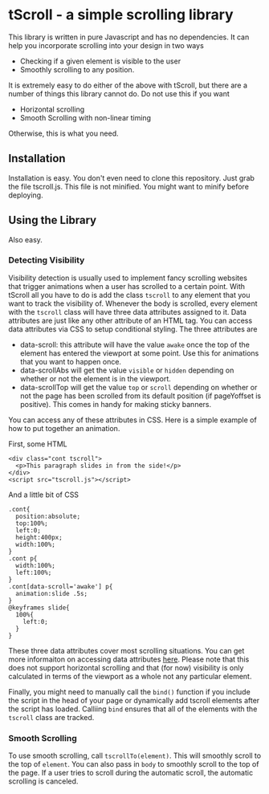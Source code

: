 
# tScroll - a simple scrolling library

This library is written in pure Javascript and has no dependencies. It can help you incorporate scrolling into your design in two ways 
- Checking if a given element is visible to the user
- Smoothly scrolling to any position.

It is extremely easy to do either of the above with tScroll, but there are a number of things this library cannot do. Do not use this if you want 
- Horizontal scrolling
- Smooth Scrolling with non-linear timing 

Otherwise, this is what you need. 

## Installation 

Installation is easy. You don't even need to clone this repository. Just grab the file tscroll.js. This file is not minified. You might want to minify before deploying. 

## Using the Library

Also easy.

### Detecting Visibility 

Visibility detection is usually used to implement fancy scrolling websites that trigger animations when a user has scrolled to a certain point. With tScroll all you have to do is add the class `tscroll` to any element that you want to track the visibility of. Whenever the body is scrolled, every element with the `tscroll` class will have three data attributes assigned to it. Data attributes are just like any other attribute of an HTML tag. You can access data attributes via CSS to setup conditional styling. The three attributes are 
- data-scroll: this attribute will have the value `awake` once the top of the element has entered the viewport at some point. Use this for animations that you want to happen once. 
- data-scrollAbs will get the value `visible` or `hidden` depending on whether or not the element is in the viewport. 
- data-scrollTop will get the value `top` or `scroll` depending on whether or not the page has been scrolled from its default position (if pageYoffset is positive). This comes in handy for making sticky banners.

You can access any of these attributes in CSS. Here is a simple example of how to put together an animation. 

First, some HTML 
```
<div class="cont tscroll">
  <p>This paragraph slides in from the side!</p>
</div>
<script src="tscroll.js"></script>
```
And a little bit of CSS
```
.cont{
  position:absolute;
  top:100%;
  left:0;
  height:400px;
  width:100%;
}
.cont p{
  width:100%;
  left:100%;
}
.cont[data-scroll='awake'] p{
  animation:slide .5s;
}
@keyframes slide{
  100%{
    left:0;
  } 
}
```
These three data attributes cover most scrolling situations. You can get more informaiton on accessing data attributes [here](https://developer.mozilla.org/en-US/docs/Learn/HTML/Howto/Use_data_attributes). Please note that this does not support horizontal scrolling and that (for now) visibility is only calculated in terms of the viewport as a whole not any particular element.

Finally, you might need to manually call the `bind()` function if you include the script in the head of your page or dynamically add tscroll elements after the script has loaded. Calliing `bind` ensures that all of the elements with the `tscroll` class are tracked. 

### Smooth Scrolling
To use smooth scrolling, call `tscrollTo(element)`. This will smoothly scroll to the top of `element`. You can also pass in `body` to smoothly scroll to the top of the page. If a user tries to scroll during the automatic scroll, the automatic scrolling is canceled.   
